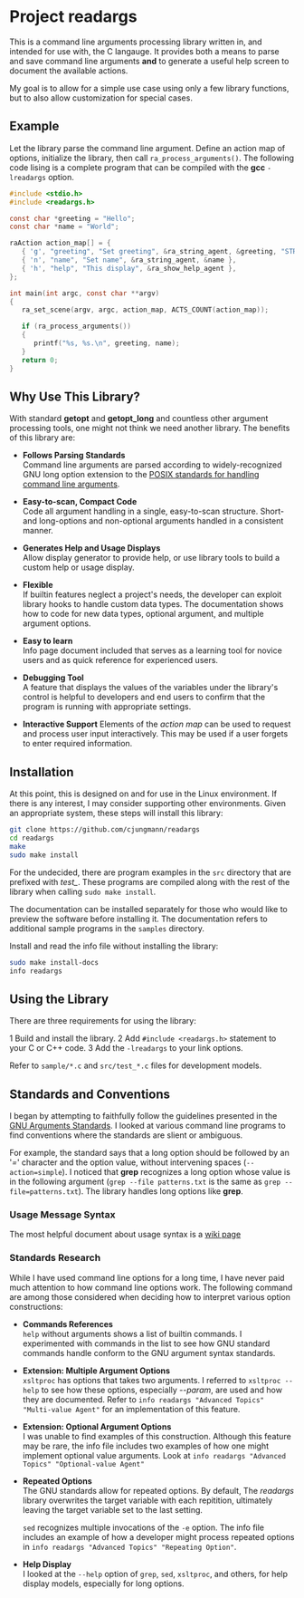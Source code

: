 # Project readargs

This is a command line arguments processing library written in,
and intended for use with, the C langauge.  It provides both
a means to parse and save command line arguments **and** to generate
a useful help screen to document the available actions.

My goal is to allow for a simple use case using only a few library
functions, but to also allow customization for special cases.

## Example

Let the library parse the command line argument.  Define an action
map of options, initialize the library, then call `ra_process_arguments()`.
The following code lising is a complete program that can be compiled with
the **gcc** <nobr>`-lreadargs`</nobr> option.

~~~c
#include <stdio.h>
#include <readargs.h>

const char *greeting = "Hello";
const char *name = "World";

raAction action_map[] = {
   { 'g', "greeting", "Set greeting", &ra_string_agent, &greeting, "STRING" }
   { 'n', "name", "Set name", &ra_string_agent, &name },
   { 'h', "help", "This display", &ra_show_help_agent },
};

int main(int argc, const char **argv)
{
   ra_set_scene(argv, argc, action_map, ACTS_COUNT(action_map));

   if (ra_process_arguments())
   {
      printf("%s, %s.\n", greeting, name);
   }
   return 0;
}

~~~

## Why Use This Library?

With standard **getopt** and **getopt_long** and countless other
argument processing tools, one might not think we need another
library.  The benefits of this library are:

- **Follows Parsing Standards**  
  Command line arguments are parsed according to widely-recognized
  GNU long option extension to the [POSIX standards for handling
  command line arguments](http://www.gnu.org/software/libc/manual/html_node/Argument-Syntax.html\#Argument-Syntax).

- **Easy-to-scan, Compact Code**  
  Code all argument handling in a single, easy-to-scan structure.
  Short- and long-options and non-optional arguments handled
  in a consistent manner.

- **Generates Help and Usage Displays**  
  Allow display generator to provide help, or use library tools
  to build a custom help or usage display.

- **Flexible**  
  If builtin features neglect a project's needs, the developer
  can exploit library hooks to handle custom data types.  The
  documentation shows how to code for new data types, optional
  argument, and multiple argument options.

- **Easy to learn**  
  Info page document included that serves as a learning tool for
  novice users and as quick reference for experienced users.

- **Debugging Tool**  
  A feature that displays the values of the variables under
  the library's control is helpful to developers and end users
  to confirm that the program is running with appropriate
  settings.

- **Interactive Support**
  Elements of the *action map* can be used to request and
  process user input interactively.  This may be used if a
  user forgets to enter required information.

## Installation

At this point, this is designed on and for use in the Linux
environment.  If there is any interest, I may consider supporting
other environments.  Given an appropriate system, these steps
will install this library:

~~~sh
git clone https://github.com/cjungmann/readargs
cd readargs
make
sudo make install
~~~

For the undecided, there are program examples in the `src` directory
that are prefixed with *test_*.  These programs are compiled
along with the rest of the library when calling `sudo make install`.

The documentation can be installed separately for those who
would like to preview the software before installing it.  The documentation
refers to additional sample programs in the `samples` directory.

Install and read the info file without installing the library:

~~~sh
sudo make install-docs
info readargs
~~~

## Using the Library

There are three requirements for using the library:

1 Build and install the library.
2 Add `#include <readargs.h>` statement to your C or C++ code.
3 Add the `-lreadargs` to your link options.

Refer to `sample/*.c` and `src/test_*.c` files for development models.

## Standards and Conventions

I began by attempting to faithfully follow the guidelines presented in the
[GNU Arguments Standards](https://www.gnu.org/software/libc/manual/html_node/Argument-Syntax.html#Argument-Syntax).
I looked at various command line programs to find conventions where
the standards are slient or ambiguous.

For example, the standard says that a long option should be followed
by an '*=*' character and the option value, without intervening
spaces (`--action=simple`).  I noticed that **grep** recognizes
a long option whose value is in the following argument
(`grep --file patterns.txt` is the same as `grep --file=patterns.txt`).
The library handles long options like **grep**.

### Usage Message Syntax

The most helpful document about usage syntax is a [wiki page](https://en.wikipedia.org/wiki/Usage_message)

### Standards Research

While I have used command line options for a long time, I have
never paid much attention to how command line options work.  The
following command are among those considered when deciding how
to interpret various option constructions:

- **Commands References**  
  `help` without arguments shows a list of builtin commands.
  I experimented with commands in the list to see how GNU standard
  commands handle conform to the GNU argument syntax standards.

- **Extension: Multiple Argument Options**  
  `xsltproc` has options that takes two arguments.  I referred to
  `xsltproc --help` to see how these options, especially *--param*,
  are used and how they are documented.  Refer to
  `info readargs "Advanced Topics" "Multi-value Agent"` for an
  implementation of this feature.

- **Extension: Optional Argument Options**  
  I was unable to find examples of this construction.   Although
  this feature may be rare, the info file includes two examples
  of how one might implement optional value arguments.  Look at
  `info readargs "Advanced Topics" "Optional-value Agent"`

- **Repeated Options**  
  The GNU standards allow for repeated options.  By default, The
  *readargs* library overwrites the target variable with each
  repitition, ultimately leaving the target variable set to the
  last setting.

  `sed` recognizes multiple invocations of the `-e` option.  The info
  file includes an example of how a developer might process repeated
  options in `info readargs "Advanced Topics" "Repeating Option"`.
  

- **Help Display**  
  I looked at the `--help` option of `grep`, `sed`, `xsltproc`,
  and others, for help display models, especially for long options.

